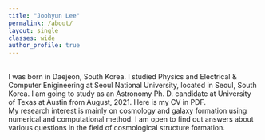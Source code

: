 ```yaml
---
title: "Joohyun Lee"
permalink: /about/
layout: single
classes: wide
author_profile: true
---
```


<br/>
I was born in Daejeon, South Korea. I studied Physics and Electrical & Computer Enigineering at Seoul National University, located in Seoul, South Korea. I am going to study as an Astronomy Ph. D. candidate at University of Texas at Austin from August, 2021. Here is my <a href="https://joohyun-lee.github.io/CV.pdf" style="text-decoration:none" target="_blank">CV</a> in PDF.

<br/>
My research interest is mainly on cosmology and galaxy formation using numerical and computational method. I am open to find out answers about various questions in the field of cosmological structure formation.
